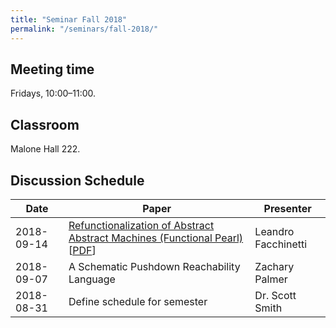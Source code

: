 ```yaml
---
title: "Seminar Fall 2018"
permalink: "/seminars/fall-2018/"
---
```


Meeting time
------------

Fridays, 10:00–11:00.

Classroom
---------

Malone Hall 222.

Discussion Schedule
-------------------

| Date | Paper | Presenter |
|-|-|-|
| 2018-09-14 | [Refunctionalization of Abstract Abstract Machines (Functional Pearl)](https://dl.acm.org/citation.cfm?id=3236800) [[PDF](https://www.cs.purdue.edu/homes/rompf/papers/wei-icfp18.pdf)] | Leandro Facchinetti |
| 2018-09-07 | A Schematic Pushdown Reachability Language | Zachary Palmer |
| 2018-08-31 | Define schedule for semester | Dr. Scott Smith |
